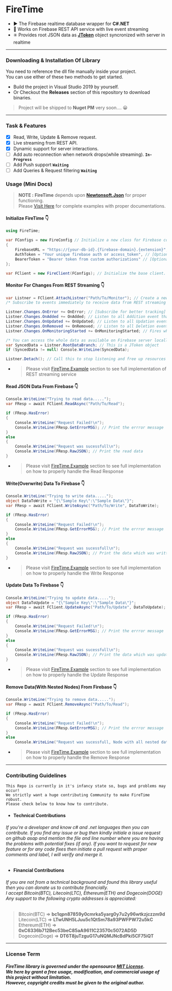 # FireTime
 * ▶️ The Firebase realtime database wrapper for **C#.NET**
 * 🌠 Works on Firebase REST API service with live event streaming
 * ✳️ Provides root JSON data as [**JToken**](https://www.newtonsoft.com/json/help/html/T_Newtonsoft_Json_Linq_JToken.htm) object syncronized with server in realtime
----

### Downloading & Installation Of Library
You need to reference the dll file manually inside your project. <br/>
You can use either of these two methods to get started.
* Build the project in Visual Studio 2019 by yourself.
* Or Checkout the **Releases** section of this repository to download binaries.
> Project will be shipped to **Nuget PM** very soon.... 😀
----

### Task & Features
- [x] Read, Write, Update & Remove request.
- [x] Live streaming from REST API.
- [x] Dynamic support for server interactions.
- [ ] Add auto reconnection when network drops(while streaming). **`In-Progress`**
- [ ] Add Push support **`Waiting`**
- [ ] Add Queries & Request filtering **`Waiting`**

### Usage (Mini Docs)
> **NOTE :** **FireTime** depends upon [**Newtonsoft.Json**](https://github.com/JamesNK/Newtonsoft.Json) for proper functioning.<br/>
> Please [Visit Here](https://github.com/Techzy-Programmer/FireTime/tree/master/FireTime.Example) for complete examples with proper documentations.

#### Initialize FireTime 👇
```csharp
using FireTime;

var FConfigs = new FireConfig // Initialize a new class for Firebase configuarations
{
    FirebaseURL = "https://{your-db-id}.{firebase-domain}.{extension}", // [Required] Valid Firebase realtime database url
    AuthToken = "Your unique firebase auth or access_token", // [Optional] Remove this field if not required
    BearerToken = "Bearer token from custom authorizations" // [Optional] Remove this field if not required
};

var FClient = new FireClient(FConfigs); // Initialize the base client.
```

#### Monitor For Changes From REST Streaming 👇
```csharp
var Listner = FClient.AttachListner("Path/To/Monitor"); // Create a new listner for the specified path in your database
/* Subscribe to events immediately to receive data from REST streaming */

Listner.Changes.OnError += OnError; // [Subscribe for better tracking] Listen for any errors that occur during streaming
Listner.Changes.OnAdded += OnAdded; // Listen to all Addition event that take place in your database at any sub-level
Listner.Changes.OnUpdated += OnUpdated; // Listen to all Updation event that take place in your database at any sub-level
Listner.Changes.OnRemoved += OnRemoved; // Listen to all Deletion event that take place in your database at any sub-level
Listner.Changes.OnMonitoringStarted += OnMonitoringStarted; // Fires whenever monitoring starts or restarts

/* You can access the whole data as available on Firebase server locally from the path you are monitoring */
var SyncedData = Listner.RootDataBranch; // This is a JToken object
if (SyncedData != null) Console.WriteLine(SyncedData);

Listner.Detach(); // Call this to stop listening and free up resources
```
* > Please visit [FireTime.Example](https://github.com/Techzy-Programmer/FireTime/blob/e6c30acef07e69564d3c0e463e2821b23aeea142/FireTime.Example/Stream-API-Example.cs#L1) section to see full implementation of REST streaming service

#### Read JSON Data From Firebase 👇
```csharp
Console.WriteLine("Trying to read data.....");
var FResp = await FClient.ReadAsync("Path/To/Read");

if (FResp.HasError)
{
    Console.WriteLine("Request Failed!\n");
    Console.WriteLine(FResp.GetErrorMSG); // Print the errror message
}
else
{
    Console.WriteLine("Request was sucessfull\n");
    Console.WriteLine(FResp.RawJSON); // Print the read data
}
```
* > Please visit [FireTime.Example](https://github.com/Techzy-Programmer/FireTime/blob/e6c30acef07e69564d3c0e463e2821b23aeea142/FireTime.Example/Read-Write-Example.cs#L10) section to see full implementation on how to properly handle the Read Response

#### Write(Overwrite) Data To Firebase 👇
```csharp
Console.WriteLine("Trying to write data.....");
object DataToWrite = "{\"Sample Key\":\"Sample Data\"}";
var FResp = await FClient.WriteAsync("Path/To/Write", DataToWrite);

if (FResp.HasError)
{
    Console.WriteLine("Request Failed!\n");
    Console.WriteLine(FResp.GetErrorMSG); // Print the errror message
}
else
{
    Console.WriteLine("Request was sucessfull\n");
    Console.WriteLine(FResp.RawJSON); // Print the data which was written to db
}
```
* > Please visit [FireTime.Example](https://github.com/Techzy-Programmer/FireTime/blob/e6c30acef07e69564d3c0e463e2821b23aeea142/FireTime.Example/Read-Write-Example.cs#L39) section to see full implementation on how to properly handle the Write Response

#### Update Data To Firebase 👇
```csharp
Console.WriteLine("Trying to update data.....");
object DataToUpdate = "{\"Sample Key\":\"Sample Data\"}";
var FResp = await FClient.UpdateAsync("Path/To/Update", DataToUpdate);

if (FResp.HasError)
{
    Console.WriteLine("Request Failed!\n");
    Console.WriteLine(FResp.GetErrorMSG); // Print the errror message
}
else
{
    Console.WriteLine("Request was sucessfull\n");
    Console.WriteLine(FResp.RawJSON); // Print the data which was updated to db
}
```
* > Please visit [FireTime.Example](https://github.com/Techzy-Programmer/FireTime/blob/e6c30acef07e69564d3c0e463e2821b23aeea142/FireTime.Example/Update-Remove-Example.cs#L10) section to see full implementation on how to properly handle the Update Response

#### Remove Data(With Nested Nodes) From Firebase 👇
```csharp
Console.WriteLine("Trying to remove data.....");
var FResp = await FClient.RemoveAsync("Path/To/Read");

if (FResp.HasError)
{
    Console.WriteLine("Request Failed!\n");
    Console.WriteLine(FResp.GetErrorMSG); // Print the errror message
}
else
    Console.WriteLine("Request was sucessfull, Node with all nested data has been removed!\n");
```
* > Please visit [FireTime.Example](https://github.com/Techzy-Programmer/FireTime/blob/e6c30acef07e69564d3c0e463e2821b23aeea142/FireTime.Example/Update-Remove-Example.cs#L88) section to see full implementation on how to properly handle the Remove Response
----

### Contributing Guidelines

~~~~
This Repo is currently in it's infancy state so, bugs and problems may occur!
We strictly want a huge contributing Community to make FireTime robust.
Please check below to know how to contribute.
~~~~

* #### Technical Contributions
###### If you're a developer and know c# and .net languages then you can contribute. If you find any issue or bug then kindly initiale a issue request on github asap and mention the file and line number where you are having the problems with potential fixes (if any). If you want to request for new feature or for any code fixes then initiate a pull request with proper comments and label, I will verify and merge it.

* #### Financial Contributions
###### If you are not from a technical background and found this library useful then you can donate us to contribute financially.<br/> I accept Bitcoin(BTC), Litecoin(LTC), Ethereum(ETH) and Dogecoin(DOGE)<br/> Any support to the following crypto addresses is appreciated:
> Bitcoin(BTC) => **bc1qpn87859y0cmrka5yarg0y7u2y96wtkzjczzm9d** <br/>
> Litecoin(LTC) => **LTwUNH5LJuu5c1QtSm78a93PWFPW72u5kC** <br/>
> Ethereum(ETH) => **0xC6336b712Bec53beC85aA9611C23570c5072AD5D** <br/>
> Dogecoin(Doge) => **DT6T8juTzguG17uNQMJNcBdPki5CF75iQT** <br/>
----

### License Term
##### FireTime library is governed under the opensource [MIT License](https://en.wikipedia.org/wiki/MIT_License).<br/>We here by grant a free usage, modification, and commercial usage of this project without limitation.<br/>However, copyright credits must be given to the original author.
